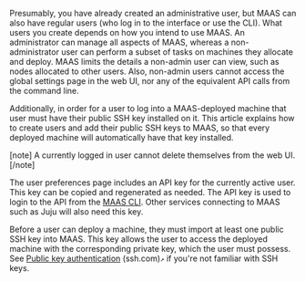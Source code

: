 <!-- "User accounts" -->
Presumably, you have already created an administrative user, but MAAS can also have regular users (who log in to the interface or use the CLI). What users you create depends on how you intend to use MAAS.  An administrator can manage all aspects of MAAS, whereas a non-administrator user can perform a subset of tasks on machines they allocate and deploy.  MAAS limits the details a non-admin user can view, such as nodes allocated to other users. Also, non-admin users cannot access the global settings page in the web UI, nor any of the equivalent API calls from the command line.

Additionally, in order for a user to log into a MAAS-deployed machine that user must have their public SSH key installed on it.  This article explains how to create users and add their public SSH keys to MAAS, so that every deployed machine will automatically have that key installed. 

[note]
A currently logged in user cannot delete themselves from the web UI.
[/note]

The user preferences page includes an API key for the currently active user. This key can be copied and regenerated as needed. The API key is used to login to the API from the [MAAS CLI](/t/try-out-the-maas-cli/5236).  Other services connecting to MAAS such as Juju will also need this key.

Before a user can deploy a machine, they must import at least one public SSH key into MAAS. This key allows the user to access the deployed machine with the corresponding private key, which the user must possess. See [Public key authentication](https://www.ssh.com/ssh/public-key-authentication) (ssh.com)`↗` if you're not familiar with SSH keys.



